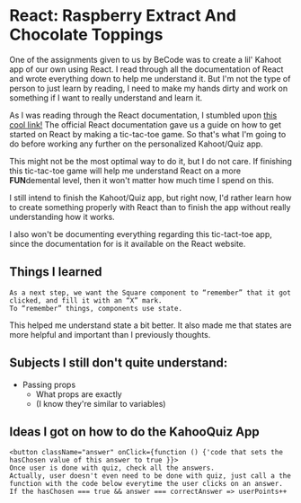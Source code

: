 # React: Raspberry Extract And Chocolate Toppings
One of the assignments given to us by BeCode was to create a lil' Kahoot app of our own using React.
I read through all the documentation of React and wrote everything down to help me understand it.
But I'm not the type of person to just learn by reading, I need to make my hands dirty and work on something if I want to really understand and learn it.

As I was reading through the React documentation, I stumbled upon [this cool link!](https://reactjs.org/tutorial/tutorial.html)
The official React documentation gave us a guide on how to get started on React by making a tic-tac-toe game.
So that's what I'm going to do before working any further on the personalized Kahoot/Quiz app.

This might not be the most optimal way to do it, but I do not care.
If finishing this tic-tac-toe game will help me understand React on a more **FUN**demental level, then it won't matter how much time I spend on this.

I still intend to finish the Kahoot/Quiz app, but right now, I'd rather learn how to create something properly with React than to finish the app without really understanding how it works.

I also won't be documenting everything regarding this tic-tact-toe app, since the documentation for is it available on the React website.

## Things I learned
````
As a next step, we want the Square component to “remember” that it got clicked, and fill it with an “X” mark. 
To “remember” things, components use state.
````
This helped me understand state a bit better.
It also made me that states are more helpful and important than I previously thoughts.

## Subjects I still don't quite understand:
* Passing props
  * What props are exactly
  * (I know they're similar to variables)

## Ideas I got on how to do the KahooQuiz App
````
<button className="answer" onClick={function () {'code that sets the hasChosen value of this answer to true }}>
Once user is done with quiz, check all the answers.
Actually, user doesn't even need to be done with quiz, just call a the function with the code below everytime the user clicks on an answer.
If the hasChosen === true && answer === correctAnswer => userPoints++
````

